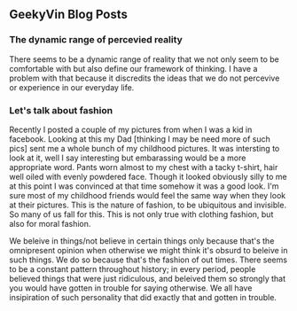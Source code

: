 ## GeekyVin Blog Posts


### The dynamic range of percevied reality
There seems to be a dynamic range of reality that we not only seem to be comfortable with but also define our framework of thinking. I have a problem with that because it discredits the ideas that we do not percevive or experience in our everyday life. 


### Let's talk about fashion
Recently I posted a couple of my pictures from when I was a kid in facebook. Looking at this my Dad [thinking I may be need more of such pics] sent me a whole bunch of my childhood pictures. It was intersting to look at it, well I say interesting but embarassing would be a more appropriate word. Pants worn almost to my chest with a tacky t-shirt, hair well oiled with evenly powdered face. Though it looked obviously silly to me at this point I was convinced at that time somehow it was a good look.
I'm sure most of my childhood friends would feel the same way when they look at their pictures. This is the nature of fashion, to be ubiquitous and invisible. So many of us fall for this. This is not only true with clothing fashion, but also for moral fashion. 

We beleive in things/not believe in certain things only because that's the omnipresent opinion when otherwise we might think it's obsurd to beleive in such things. We do so because that's the fashion of out times. There seems to be a constant pattern throughout history; in every period, people believed things that were just ridiculous, and beleived them so strongly that you would have gotten in trouble for saying otherwise. We all have insipiration of such personality that did exactly that and gotten in trouble.
